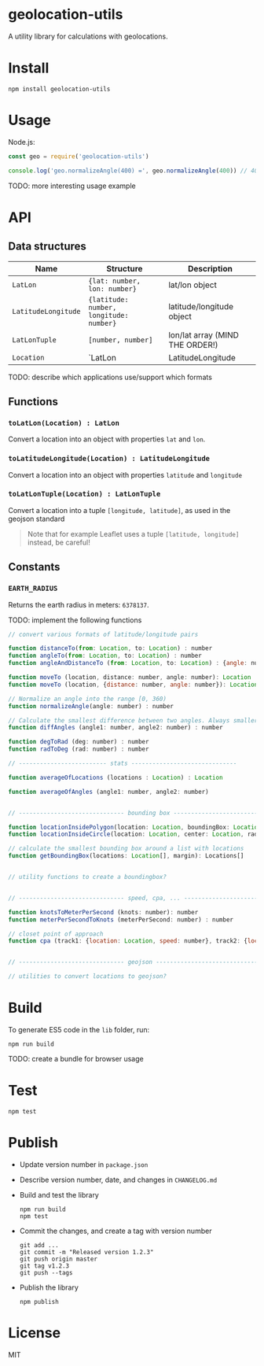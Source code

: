 # geolocation-utils

A utility library for calculations with geolocations.

# Install

```
npm install geolocation-utils
```

# Usage

Node.js:

```js
const geo = require('geolocation-utils')

console.log('geo.normalizeAngle(400) =', geo.normalizeAngle(400)) // 40
```

TODO: more interesting usage example

# API

## Data structures

Name | Structure | Description
---- | ------- | ----
`LatLon` | `{lat: number, lon: number}` | lat/lon object
`LatitudeLongitude` | `{latitude: number, longitude: number}` | latitude/longitude object
`LatLonTuple` | `[number, number]` | lon/lat array (MIND THE ORDER!)
`Location` | `LatLon | LatitudeLongitude | LatLonTuple` | any geolocation structure

TODO: describe which applications use/support which formats

## Functions

### `toLatLon(Location) : LatLon`

Convert a location into an object with properties `lat` and `lon`.

### `toLatitudeLongitude(Location) : LatitudeLongitude`

Convert a location into an object with properties `latitude` and `longitude`

### `toLatLonTuple(Location) : LatLonTuple`

Convert a location into a tuple `[longitude, latitude]`, as used in the geojson standard

> Note that for example Leaflet uses a tuple `[latitude, longitude]` instead, be careful!

## Constants

### `EARTH_RADIUS`

Returns the earth radius in meters: `6378137`.



TODO: implement the following functions

```js
// convert various formats of latitude/longitude pairs

function distanceTo(from: Location, to: Location) : number
function angleTo(from: Location, to: Location) : number
function angleAndDistanceTo (from: Location, to: Location) : {angle: number, distance: number}

function moveTo (location, distance: number, angle: number): Location
function moveTo (location, {distance: number, angle: number}): Location

// Normalize an angle into the range [0, 360)
function normalizeAngle(angle: number) : number

// Calculate the smallest difference between two angles. Always smaller or equal to 180 degrees.
function diffAngles (angle1: number, angle2: number) : number 

function degToRad (deg: number) : number
function radToDeg (rad: number) : number

// ------------------------- stats ------------------------------

function averageOfLocations (locations : Location) : Location

function averageOfAngles (angle1: number, angle2: number)


// ------------------------------ bounding box ------------------------------

function locationInsidePolygon(location: Location, boundingBox: Location[]) : boolean
function locationInsideCircle(location: Location, center: Location, radiusInMeter: number) : boolean

// calculate the smallest bounding box around a list with locations
function getBoundingBox(locations: Location[], margin): Locations[]


// utility functions to create a boundingbox?


// ------------------------------ speed, cpa, ... ------------------------------

function knotsToMeterPerSecond (knots: number): number 
function meterPerSecondToKnots (meterPerSecond: number) : number

// closet point of approach
function cpa (track1: {location: Location, speed: number}, track2: {location: Location, speed: number}) : {time: number, distance: number}


// ------------------------------ geojson ------------------------------

// utilities to convert locations to geojson?
```

# Build

To generate ES5 code in the `lib` folder, run:

```
npm run build
```

TODO: create a bundle for browser usage


# Test

```
npm test 
```

# Publish 

- Update version number in `package.json`
- Describe version number, date, and changes in `CHANGELOG.md`
- Build and test the library
  ```
  npm run build
  npm test
  ```

- Commit the changes, and create a tag with version number
  ```
  git add ...
  git commit -m "Released version 1.2.3"
  git push origin master
  git tag v1.2.3
  git push --tags
  ```

- Publish the library
  ```
  npm publish
  ```


# License

MIT

